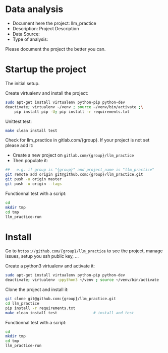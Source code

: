 # Data analysis
- Document here the project: llm_practice
- Description: Project Description
- Data Source:
- Type of analysis:

Please document the project the better you can.

# Startup the project

The initial setup.

Create virtualenv and install the project:
```bash
sudo apt-get install virtualenv python-pip python-dev
deactivate; virtualenv ~/venv ; source ~/venv/bin/activate ;\
    pip install pip -U; pip install -r requirements.txt
```

Unittest test:
```bash
make clean install test
```

Check for llm_practice in gitlab.com/{group}.
If your project is not set please add it:

- Create a new project on `gitlab.com/{group}/llm_practice`
- Then populate it:

```bash
##   e.g. if group is "{group}" and project_name is "llm_practice"
git remote add origin git@github.com:{group}/llm_practice.git
git push -u origin master
git push -u origin --tags
```

Functionnal test with a script:

```bash
cd
mkdir tmp
cd tmp
llm_practice-run
```

# Install

Go to `https://github.com/{group}/llm_practice` to see the project, manage issues,
setup you ssh public key, ...

Create a python3 virtualenv and activate it:

```bash
sudo apt-get install virtualenv python-pip python-dev
deactivate; virtualenv -ppython3 ~/venv ; source ~/venv/bin/activate
```

Clone the project and install it:

```bash
git clone git@github.com:{group}/llm_practice.git
cd llm_practice
pip install -r requirements.txt
make clean install test                # install and test
```
Functionnal test with a script:

```bash
cd
mkdir tmp
cd tmp
llm_practice-run
```
